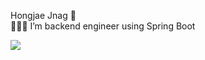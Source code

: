 Hongjae Jnag 👋<br>
👨🏻‍💻 I’m backend engineer using Spring Boot

<img src="[https://img.shields.io/badge/Android-3DDC84?style=flat-square&logo=Android&logoColor=white](https://careerkaizen.com/wp-content/uploads/2019/07/spring-boot-1024x256.jpg)"/>

<!--
**janghongjae/janghongjae** is a ✨ _special_ ✨ repository because its `README.md` (this file) appears on your GitHub profile.

Here are some ideas to get you started:

- 🔭 I’m currently working on ...
- 🌱 I’m currently learning ...
- 👯 I’m looking to collaborate on ...
- 🤔 I’m looking for help with ...
- 💬 Ask me about ...
- 📫 How to reach me: ...
- 😄 Pronouns: ...
- ⚡ Fun fact: ...
-->
